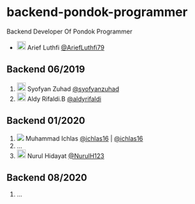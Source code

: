 # backend-pondok-programmer
Backend Developer Of Pondok Programmer

- <img src="https://github.com/ariefluthfi79.png" width="20px"> Arief Luthfi [@AriefLuthfi79](https://github.com/AriefLuthfi79)

## Backend 06/2019
 1. <img src="https://github.com/syofyanzuhad.png" width="20px"> Syofyan Zuhad [@syofyanzuhad](https://github.com/syofyanzuhad)
 2. <img src="https://github.com/aldyrifaldi.png" width="20px"> Aldy Rifaldi.B [@aldyrifaldi](https://github.com/aldyrifaldi)
 
## Backend 01/2020
 1. <img src="https://gitlab.com/uploads/-/system/user/avatar/6268328/avatar.png?width=20"> Muhammad Ichlas [@ichlas16](https://github.com/ichlas16) | [@ichlas16](https://gitlab.com/ichlas16)
 2. ...
 3. <img src="https://github.com/NurulH123.png" width="20px"> Nurul Hidayat [@NurulH123](https://github.com/NurulH123) 
 
## Backend 08/2020
 1. ...
